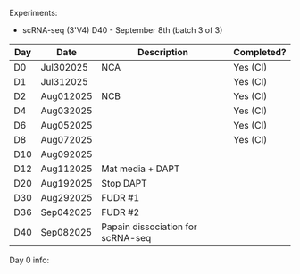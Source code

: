 Experiments:
- scRNA-seq (3'V4) D40 - September 8th (batch 3 of 3)

| Day | Date      | Description                       | Completed? |
| --- | --------- | --------------------------------- | ---------- |
| D0  | Jul302025 | NCA                               | Yes (CI)   |
| D1  | Jul312025 |                                   | Yes (CI)   |
| D2  | Aug012025 | NCB                               | Yes (CI)   |
| D4  | Aug032025 |                                   | Yes (CI)   |
| D6  | Aug052025 |                                   | Yes (CI)   |
| D8  | Aug072025 |                                   | Yes (CI)   |
| D10 | Aug092025 |                                   |            |
| D12 | Aug112025 | Mat media + DAPT                  |            |
| D20 | Aug192025 | Stop DAPT                         |            |
| D30 | Aug292025 | FUDR #1                           |            |
| D36 | Sep042025 | FUDR #2                           |            |
| D40 | Sep082025 | Papain dissociation for scRNA-seq |            |
Day 0 info:
